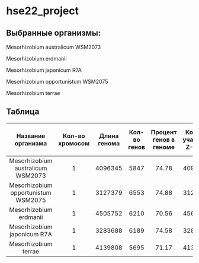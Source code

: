 # hse22_project

## Выбранные организмы:

Mesorhizobium australicum WSM2073

Mesorhizobium erdmanii

Mesorhizobium japonicum R7A

Mesorhizobium opportunistum WSM2075

Mesorhizobium terrae

## Таблица

|Название организма             |Кол-во хромосом|Длина генома|Кол-во генов |Процент генов в геноме |Кол-во участков Z-ДНК|Кол-во участков Z-ДНК* |Общая длина участков Z-ДНК*  |
|:-----------------------------:|:-------------:|:----------:|:-----------:|:---------------------:|:---------------------:|:---------------------:|:---------------------------:|
|Mesorhizobium australicum WSM2073       |1              |4096345     |5847         |74.78                  |4096345                |1848                   |18642                        |
|Mesorhizobium opportunistum WSM2075|1              |3127379     |6553         |74.88                  |3127379                |1191                   |11872                        |
|Mesorhizobium erdmanii |1              |4505752     |6210         |70.56                  |4563885                |1610                   |16364                        |
|Mesorhizobium japonicum R7A      |1              |3283688     |6189         |74.58                  |3283688                |1407                   |14016                        |
|Mesorhizobium terrae|1              |4139808     |5695         |71.17                  |4139808                |1544                   |15588                        |
